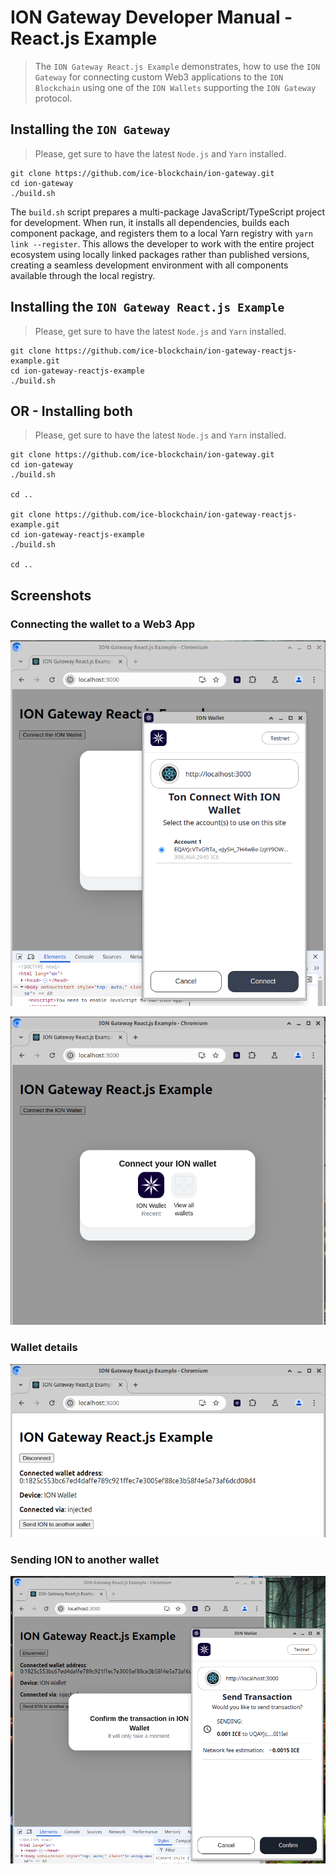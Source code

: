 # ION Gateway Developer Manual - React.js Example 
> The `ION Gateway React.js Example` demonstrates, how to use the `ION Gateway` for connecting custom Web3 applications to the `ION Blockchain` using one of the `ION Wallets` supporting the `ION Gateway` protocol.

## Installing the `ION Gateway`

> Please, get sure to have the latest `Node.js` and `Yarn` installed.

```shell
git clone https://github.com/ice-blockchain/ion-gateway.git
cd ion-gateway
./build.sh
```
The `build.sh` script prepares a multi-package JavaScript/TypeScript project for development. When run, it installs all dependencies, builds each component package, and registers them to a local Yarn registry with `yarn link --register`. This allows the developer to work with the entire project ecosystem using locally linked packages rather than published versions, creating a seamless development environment with all components available through the local registry.

## Installing the `ION Gateway React.js Example`

> Please, get sure to have the latest `Node.js` and `Yarn` installed.

```shell
git clone https://github.com/ice-blockchain/ion-gateway-reactjs-example.git
cd ion-gateway-reactjs-example
./build.sh
```

## OR - Installing both

> Please, get sure to have the latest `Node.js` and `Yarn` installed.

```shell
git clone https://github.com/ice-blockchain/ion-gateway.git
cd ion-gateway
./build.sh

cd ..

git clone https://github.com/ice-blockchain/ion-gateway-reactjs-example.git
cd ion-gateway-reactjs-example
./build.sh

cd ..
```

## Screenshots

### Connecting the wallet to a Web3 App
![./ion-gateway-reactjs-example.1.png](./ion-gateway-reactjs-example.1.png)

![./ion-gateway-reactjs-example.2.png](./ion-gateway-reactjs-example.2.png)

### Wallet details
![./ion-gateway-reactjs-example.3.png](./ion-gateway-reactjs-example.3.png)

### Sending ION to another wallet
![./ion-gateway-reactjs-example.4.png](./ion-gateway-reactjs-example.4.png)

